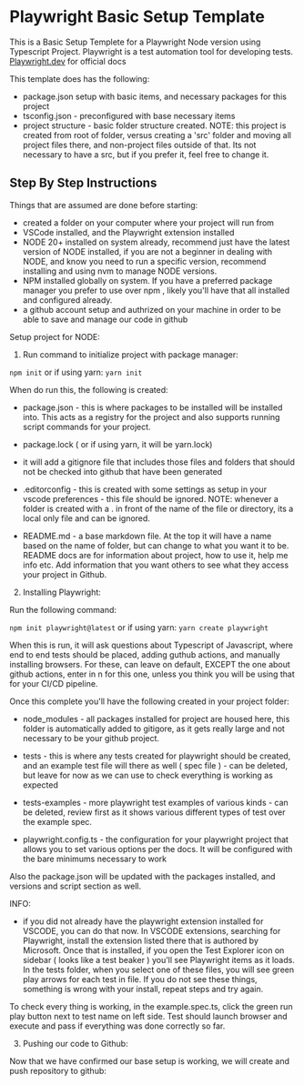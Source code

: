 # Playwright Basic Setup Template

This is a Basic Setup Templete for a Playwright Node version using Typescript Project.
Playwright is a test automation tool for developing tests. [Playwright.dev](https://www.playwright.dev) for official docs

This template does has the following:

- package.json setup with basic items, and necessary packages for this project
- tsconfig.json - preconfigured with base necessary items
- project structure - basic folder structure created. NOTE: this project is created from root of folder, versus creating a 'src' folder and moving all project files there, and non-project files outside of that. Its not necessary to have a src, but if you prefer it, feel free to change it.

## Step By Step Instructions

Things that are assumed are done before starting:

- created a folder on your computer where your project will run from
- VSCode installed, and the Playwright extension installed
- NODE 20+ installed on system already, recommend just have the latest version of NODE installed, if you are not a beginner in dealing with NODE, and know you need to run a specific version, recommend installing and using nvm to manage NODE versions.
- NPM installed globally on system. If you have a preferred package manager you prefer to use over npm , likely you'll have that all installed and configured already.
- a github account setup and authrized on your machine in order to be able to save and manage our code in github

Setup project for NODE:

1. Run command to initialize project with package manager:

``` npm init ```
or if using yarn:
``` yarn init ```

When do run this, the following is created:

- package.json - this is where packages to be installed will be installed into. This acts as a registry for the project and also supports running script commands for your project.

- package.lock ( or if using yarn, it will be yarn.lock)

- it will add a gitignore file that includes those files and folders that should not be checked into github that have been generated

- .editorconfig - this is created with some settings as setup in your vscode preferences - this file should be ignored. NOTE: whenever a folder is created with a . in front of the name of the file or directory, its a local only file and can be ignored.

- README.md - a base markdown file. At the top it will have a name based on the name of folder, but can change to what you want it to be. README docs are for information about project, how to use it, help me info etc. Add information that you want others to see what they access your project in Github.

2. Installing Playwright:

Run the following command:

``` npm init playwright@latest ```
or if using yarn:
``` yarn create playwright ```

When this is run, it will ask questions about Typescript of Javascript, where end to end tests should be placed, adding guthub actions, and manually installing browsers. For these, can leave on default, EXCEPT the one about github actions, enter in n for this one, unless you think you will be using that for your CI/CD pipeline.

Once this complete you'll have the following created in your project folder:

- node_modules - all packages installed for project are housed here, this folder is automatically added to gitigore, as it gets really large and not necessary to be your github project.

- tests - this is where any tests created for playwright should be created, and an example test file will there as well ( spec file ) - can be deleted, but leave for now as we can use to check everything is working as expected

- tests-examples - more playwright test examples of various kinds - can be deleted, review first as it shows various different types of test over the example spec.

- playwright.config.ts - the configuration for your playwright project that allows you to set various options per the docs. It will be configured with the bare minimums necessary to work

Also the package.json will be updated with the packages installed, and versions and script section as well.

INFO:

- if you did not already have the playwright extension installed for VSCODE, you can do that now. In VSCODE extensions, searching for Playwright, install the extension listed there that is authored by Microsoft. Once that is installed, if you open the Test Explorer icon on sidebar ( looks like a test beaker ) you'll see Playwright items as it loads. In the tests folder, when you select one of these files, you will see green play arrows for each test in file. If you do not see these things, something is wrong with your install, repeat steps and try again.

To check every thing is working, in the example.spec.ts, click the green run play button next to test name on left side. Test should launch browser and execute and pass if everything was done correctly so far.

3. Pushing our code to Github:

Now that we have confirmed our base setup is working, we will create and push repository to github:


